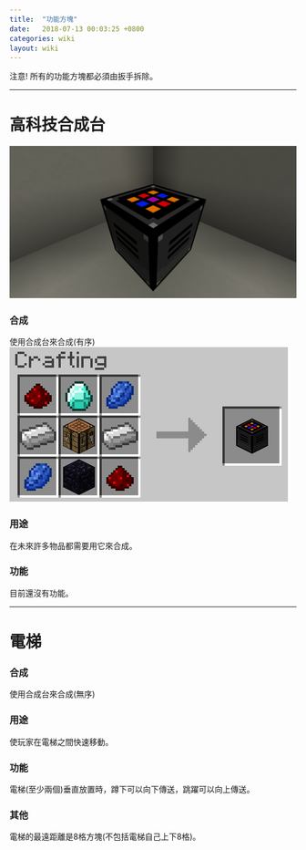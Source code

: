 ```yaml
---
title:  "功能方塊"
date:   2018-07-13 00:03:25 +0800
categories: wiki
layout: wiki
---
```


注意! 所有的功能方塊都必須由扳手拆除。

*****
# 高科技合成台
![](/assets/img/wiki/ht-ct/overview.png)
### 合成
使用合成台來合成(有序)
![](/assets/img/wiki/ht-ct/recipe.png)
### 用途
在未來許多物品都需要用它來合成。
### 功能
目前還沒有功能。

*****
# 電梯

### 合成
使用合成台來合成(無序)

### 用途
使玩家在電梯之間快速移動。
### 功能
電梯(至少兩個)垂直放置時，蹲下可以向下傳送，跳躍可以向上傳送。
### 其他
電梯的最遠距離是8格方塊(不包括電梯自己上下8格)。
